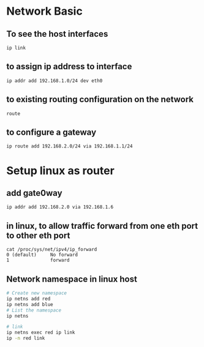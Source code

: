# Network Basic
## To see the host interfaces
```
ip link
```
## to assign ip address to interface
```
ip addr add 192.168.1.0/24 dev eth0
```
## to existing routing configuration on the network
```
route
```
## to configure a gateway
```
ip route add 192.168.2.0/24 via 192.168.1.1/24
```

# Setup linux as router
## add gate0way 
```
ip addr add 192.168.2.0 via 192.168.1.6
```
## in linux, to allow traffic forward from one eth port to other eth port
```
cat /proc/sys/net/ipv4/ip_forward
0 (default)     No forward
1               forward
```

## Network namespace in linux host
```sh
# Create new namespace
ip netns add red
ip netns add blue
# List the namespace
ip netns

# link
ip netns exec red ip link
ip -n red link 
```